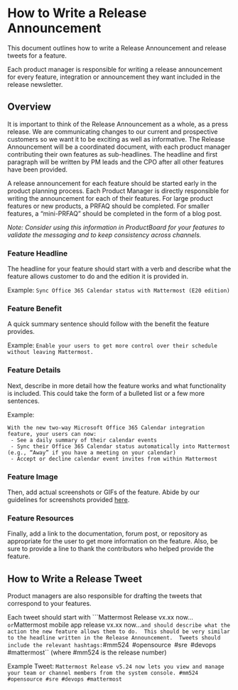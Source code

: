 # How to Write a Release Announcement

This document outlines how to write a Release Announcement and release tweets for a feature.  

Each product manager is responsible for writing a release announcement for every feature, integration or announcement they want included in the release newsletter. 

## Overview

It is important to think of the Release Announcement as a whole, as a press release.  We are communicating changes to our current and prospective customers so we want it to be exciting as well as informative.  The Release Announcement will be a coordinated document, with each product manager contributing their own features as sub-headlines.  The headline and first paragraph will be written by PM leads and the CPO after all other features have been provided. 

A release announcement for each feature should be started early in the product planning process. Each Product Manager is directly responsible for writing the announcement for each of their features. For large product features or new products, a PRFAQ should be completed. For smaller features, a “mini-PRFAQ” should be completed in the form of a blog post. 

*Note: Consider using this information in ProductBoard for your features to validate the messaging and to keep consistency across channels.* 

### Feature Headline

The headline for your feature should start with a verb and describe what the feature allows customer to do and the edition it is provided in. 

Example: ``Sync Office 365 Calendar status with Mattermost (E20 edition)``

### Feature Benefit

A quick summary sentence should follow with the benefit the feature provides. 

Example: ``Enable your users to get more control over their schedule without leaving Mattermost. ``

### Feature Details

Next, describe in more detail how the feature works and what functionality is included.  This could take the form of a bulleted list or a few more sentences.  

Example: 
``` none
With the new two-way Microsoft Office 365 Calendar integration feature, your users can now:
 - See a daily summary of their calendar events
 - Sync their Office 365 Calendar status automatically into Mattermost (e.g., “Away” if you have a meeting on your calendar)
 - Accept or decline calendar event invites from within Mattermost
```

### Feature Image

Then, add actual screenshots or GIFs of the feature.  Abide by our guidelines for screenshots provided [here](https://handbook.mattermost.com/operations/messaging-and-math/how-to-guides-for-m-and-m/how-to-create-screenshots-and-gifs). 

### Feature Resources

Finally, add a link to the documentation, forum post, or repository as appropriate for the user to get more information on the feature.  Also, be sure to provide a line to thank the contributors who helped provide the feature. 

## How to Write a Release Tweet

Product managers are also responsible for drafting the tweets that correspond to your features.   

Each tweet should start with ```Mattermost Release vx.xx now…`` or ``Mattermost mobile app release vx.xx now…`` and should describe what the action the new feature allows them to do.  This should be very similar to the headline written in the Release Announcement.  Tweets should include the relevant hashtags: ``#mm524`` ``#opensource`` ``#sre`` ``#devops`` ``#mattermost`` (where #mm524 is the release number)

Example Tweet: ```Mattermost Release v5.24 now lets you view and manage your team or channel members from the system console. #mm524 #opensource #sre #devops #mattermost```
